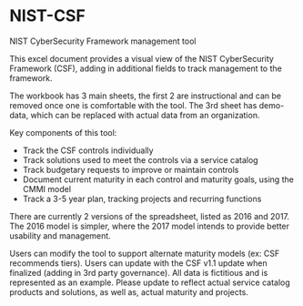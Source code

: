 # NIST-CSF
NIST CyberSecurity Framework management tool

This excel document provides a visual view of the NIST CyberSecurity Framework (CSF), adding in additional 
fields to track management to the framework.

The workbook has 3 main sheets, the first 2 are instructional and can be removed once one is comfortable with the tool. 
The 3rd sheet has demo-data, which can be replaced with actual data from an organization.

Key components of this tool: 
 - Track the CSF controls individually
 - Track solutions used to meet the controls via a service catalog
 - Track budgetary requests to improve or maintain controls
 - Document current maturity in each control and maturity goals, using the CMMI model
 - Track a 3-5 year plan, tracking projects and recurring functions

There are currently 2 versions of the spreadsheet, listed as 2016 and 2017. The 2016 model is simpler, where the 2017 model 
intends to provide better usability and management.

Users can modify the tool to support alternate maturity models (ex: CSF recommends tiers). Users can update with the CSF v1.1 
update when finalized (adding in 3rd party governance). All data is fictitious and is represented as an example. Please update
to reflect actual service catalog products and solutions, as well as, actual maturity and projects.
